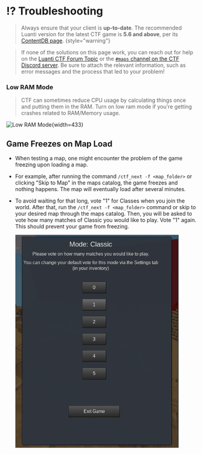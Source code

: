 # ⁉️ Troubleshooting

> Always ensure that your client is **up-to-date**. The recommended Luanti version for the latest CTF game is **5.6 and above**, per its [ContentDB page](https://content.luanti.org/packages/rubenwardy/capturetheflag/).
> {style="warning"}

> If none of the solutions on this page work, you can reach out for help on the [Luanti CTF Forum Topic](https://forum.luanti.org/viewtopic.php?f=10&t=13157) or the [`#maps` channel on the CTF Discord server](https://discord.gg/vcZTRPX). Be sure to attach the relevant information, such as error messages and the process that led to your problem!

### Low RAM Mode
> CTF can sometimes reduce CPU usage by calculating things once and putting them in the RAM. Turn on low ram mode if you're getting crashes related to RAM/Memory usage.

  ![Low RAM Mode](enable_low_ram_mode.png){width=433}


## Game Freezes on Map Load
* When testing a map, one might encounter the problem of the game freezing upon loading a map.

* For example, after running the command `/ctf_next -f <map_folder>` or clicking "Skip to Map" in the maps catalog, the game freezes and nothing happens. The map will eventually load after several minutes.

* To avoid waiting for that long, vote "1" for Classes when you join the world. After that, run the `/ctf_next -f <map_folder>` command or skip to your desired map through the maps catalog. Then, you will be asked to vote how many matches of Classic you would like to play. Vote "1" again. This should prevent your game from freezing.

    ![img.png](../images/vote_1_classic.png)
